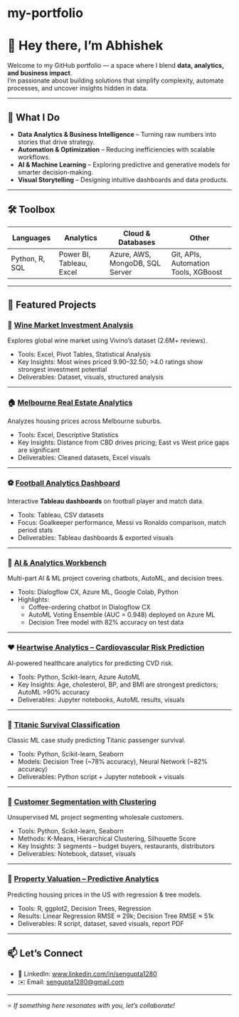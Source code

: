 # my-portfolio
# 👋 Hey there, I’m Abhishek

Welcome to my GitHub portfolio — a space where I blend **data, analytics, and business impact**.  
I’m passionate about building solutions that simplify complexity, automate processes, and uncover insights hidden in data.  

---

## 🚀 What I Do
- **Data Analytics & Business Intelligence** – Turning raw numbers into stories that drive strategy.  
- **Automation & Optimization** – Reducing inefficiencies with scalable workflows.  
- **AI & Machine Learning** – Exploring predictive and generative models for smarter decision-making.  
- **Visual Storytelling** – Designing intuitive dashboards and data products.  

---

## 🛠️ Toolbox
| Languages | Analytics | Cloud & Databases | Other |
|-----------|-----------|-------------------|-------|
| Python, R, SQL | Power BI, Tableau, Excel | Azure, AWS, MongoDB, SQL Server | Git, APIs, Automation Tools, XGBoost | ClaudeAI, GeminiAI, OpenAI APIs, AI Based Automations, Agentic AI 

---

## 🚀 Featured Projects

### 🍷 [Wine Market Investment Analysis](https://github.com/sengupta1280/wine-market-analysis)
Explores global wine market using Vivino’s dataset (2.6M+ reviews).  
- Tools: Excel, Pivot Tables, Statistical Analysis  
- Key Insights: Most wines priced $9.90–$32.50; >4.0 ratings show strongest investment potential  
- Deliverables: Dataset, visuals, structured analysis  

---

### 🏠 [Melbourne Real Estate Analytics](https://github.com/sengupta1280/real-estate-analytics)
Analyzes housing prices across Melbourne suburbs.  
- Tools: Excel, Descriptive Statistics  
- Key Insights: Distance from CBD drives pricing; East vs West price gaps are significant  
- Deliverables: Cleaned datasets, Excel visuals  

---

### ⚽ [Football Analytics Dashboard](https://github.com/sengupta1280/football-analytics-dashboard)
Interactive **Tableau dashboards** on football player and match data.  
- Tools: Tableau, CSV datasets  
- Focus: Goalkeeper performance, Messi vs Ronaldo comparison, match period stats  
- Deliverables: Tableau dashboards & exported visuals  

---

### 🤖 [AI & Analytics Workbench](https://github.com/sengupta1280/ai-analytics-workbench)
Multi-part AI & ML project covering chatbots, AutoML, and decision trees.  
- Tools: Dialogflow CX, Azure ML, Google Colab, Python  
- Highlights:  
  - Coffee-ordering chatbot in Dialogflow CX  
  - AutoML Voting Ensemble (AUC = 0.948) deployed on Azure ML  
  - Decision Tree model with 82% accuracy on test data  

---

### ❤️ [Heartwise Analytics – Cardiovascular Risk Prediction](https://github.com/sengupta1280/heartwise-analytics)
AI-powered healthcare analytics for predicting CVD risk.  
- Tools: Python, Scikit-learn, Azure AutoML  
- Key Insights: Age, cholesterol, BP, and BMI are strongest predictors; AutoML >90% accuracy  
- Deliverables: Jupyter notebooks, AutoML results, visuals  

---

### 🚢 [Titanic Survival Classification](https://github.com/sengupta1280/titanic-survival-classification)
Classic ML case study predicting Titanic passenger survival.  
- Tools: Python, Scikit-learn, Seaborn  
- Models: Decision Tree (~78% accuracy), Neural Network (~82% accuracy)  
- Deliverables: Python script + Jupyter notebook + visuals  

---

### 🛒 [Customer Segmentation with Clustering](https://github.com/sengupta1280/customer-segmentation-clustering)
Unsupervised ML project segmenting wholesale customers.  
- Tools: Python, Scikit-learn, Seaborn  
- Methods: K-Means, Hierarchical Clustering, Silhouette Score  
- Key Insights: 3 segments – budget buyers, restaurants, distributors  
- Deliverables: Notebook, dataset, visuals  

---

### 🏡 [Property Valuation – Predictive Analytics](https://github.com/sengupta1280/real-estate-price-prediction)
Predicting housing prices in the US with regression & tree models.  
- Tools: R, ggplot2, Decision Trees, Regression  
- Results: Linear Regression RMSE ≈ 29k; Decision Tree RMSE ≈ 51k  
- Deliverables: R script, dataset, saved visuals, report PDF  

---

## 📫 Let’s Connect
- 💼 LinkedIn: www.linkedin.com/in/sengupta1280
- ✉️ Email: sengupta1280@gmail.com  

---

⭐ *If something here resonates with you, let’s collaborate!*  